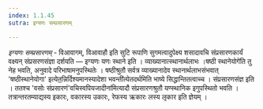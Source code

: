 ```yaml
---
index: 1.1.45
sutra: इग्यणः सम्प्रसारणम्

---
```

_इग्यणः सम्प्रसारणम्_ - विआवागम्, विआवाहौ इति सुटि रूपाणि सुगमत्वादुपेक्ष्य शसादावचि संप्रसारणकार्यं वक्ष्यन् संप्रसरणसंज्ञा दर्शयति — इग्यणः यणः स्थाने इति । व्याख्यानात्स्थानार्थलाभः ।षष्ठी स्थानेयोगे॑ति तु नेह भवति, अनुवादे परिभाषामनुपस्थितेः । षष्ठीश्रुतौ सर्वत्र व्याख्यानादेव स्थानार्थलाभसंभवात् 'षष्ठीस्थानेयोगा' इत्येत॒न्निर्दिश्यमानस्यादेशा भवन्ती॑त्येतदर्थमिति भाष्ये सिद्धान्तितत्वाच्च । संप्रसारणसंज्ञ इति । ततश्च 'वसोः संप्रसारणं'वचिस्वपियजादीना॑मित्यादौ संप्रसारणश्रुतौ यण्स्थानिक इगुपस्थितो भवति । तत्रान्तरतम्याद्यस्य इकारः, वकारस्य उकारः, रेफस्य ऋकारः लस्य लृकार इति ज्ञेयम् ।